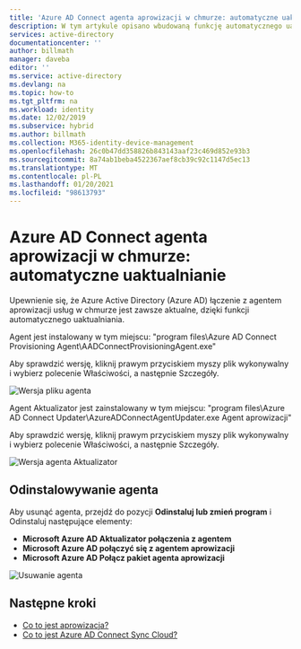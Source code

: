 ```yaml
---
title: 'Azure AD Connect agenta aprowizacji w chmurze: automatyczne uaktualnianie | Microsoft Docs'
description: W tym artykule opisano wbudowaną funkcję automatycznego uaktualniania w ramach agenta aprowizacji Azure AD Connect Cloud.
services: active-directory
documentationcenter: ''
author: billmath
manager: daveba
editor: ''
ms.service: active-directory
ms.devlang: na
ms.topic: how-to
ms.tgt_pltfrm: na
ms.workload: identity
ms.date: 12/02/2019
ms.subservice: hybrid
ms.author: billmath
ms.collection: M365-identity-device-management
ms.openlocfilehash: 26c0b47dd358826b843143aaf23c469d852e93b3
ms.sourcegitcommit: 8a74ab1beba4522367aef8cb39c92c1147d5ec13
ms.translationtype: MT
ms.contentlocale: pl-PL
ms.lasthandoff: 01/20/2021
ms.locfileid: "98613793"
---
```

# <a name="azure-ad-connect-cloud-provisioning-agent-automatic-upgrade"></a>Azure AD Connect agenta aprowizacji w chmurze: automatyczne uaktualnianie

Upewnienie się, że Azure Active Directory (Azure AD) łączenie z agentem aprowizacji usług w chmurze jest zawsze aktualne, dzięki funkcji automatycznego uaktualniania.

Agent jest instalowany w tym miejscu: "program files\Azure AD Connect Provisioning Agent\AADConnectProvisioningAgent.exe"

Aby sprawdzić wersję, kliknij prawym przyciskiem myszy plik wykonywalny i wybierz polecenie Właściwości, a następnie Szczegóły.

![Wersja pliku agenta](media/how-to-automatic-upgrade/agent-1.png)

Agent Aktualizator jest zainstalowany w tym miejscu: "program files\Azure AD Connect Updater\AzureADConnectAgentUpdater.exe Agent aprowizacji"

Aby sprawdzić wersję, kliknij prawym przyciskiem myszy plik wykonywalny i wybierz polecenie Właściwości, a następnie Szczegóły.

![Wersja agenta Aktualizator](media/how-to-automatic-upgrade/agent-2.png)

## <a name="uninstall-the-agent"></a>Odinstalowywanie agenta
Aby usunąć agenta, przejdź do pozycji **Odinstaluj lub zmień program** i Odinstaluj następujące elementy:

- **Microsoft Azure AD Aktualizator połączenia z agentem**
- **Microsoft Azure AD połączyć się z agentem aprowizacji**
- **Microsoft Azure AD Połącz pakiet agenta aprowizacji**

![Usuwanie agenta](media/how-to-automatic-upgrade/agent-3.png)

## <a name="next-steps"></a>Następne kroki 

- [Co to jest aprowizacja?](what-is-provisioning.md)
- [Co to jest Azure AD Connect Sync Cloud?](what-is-cloud-sync.md)

